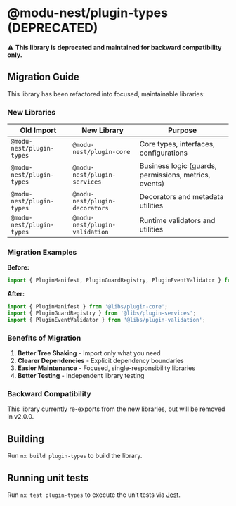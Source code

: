 # @modu-nest/plugin-types (DEPRECATED)

⚠️ **This library is deprecated and maintained for backward compatibility only.**

## Migration Guide

This library has been refactored into focused, maintainable libraries:

### New Libraries

| Old Import | New Library | Purpose |
|------------|-------------|---------|
| `@modu-nest/plugin-types` | `@modu-nest/plugin-core` | Core types, interfaces, configurations |
| `@modu-nest/plugin-types` | `@modu-nest/plugin-services` | Business logic (guards, permissions, metrics, events) |
| `@modu-nest/plugin-types` | `@modu-nest/plugin-decorators` | Decorators and metadata utilities |
| `@modu-nest/plugin-types` | `@modu-nest/plugin-validation` | Runtime validators and utilities |

### Migration Examples

**Before:**
```typescript
import { PluginManifest, PluginGuardRegistry, PluginEventValidator } from '@libs/plugin-types';
```

**After:**
```typescript
import { PluginManifest } from '@libs/plugin-core';
import { PluginGuardRegistry } from '@libs/plugin-services';
import { PluginEventValidator } from '@libs/plugin-validation';
```

### Benefits of Migration

1. **Better Tree Shaking** - Import only what you need
2. **Clearer Dependencies** - Explicit dependency boundaries
3. **Easier Maintenance** - Focused, single-responsibility libraries
4. **Better Testing** - Independent library testing

### Backward Compatibility

This library currently re-exports from the new libraries, but will be removed in v2.0.0.

## Building

Run `nx build plugin-types` to build the library.

## Running unit tests

Run `nx test plugin-types` to execute the unit tests via [Jest](https://jestjs.io).
